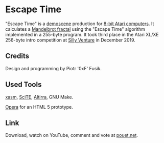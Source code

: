 Escape Time
===========

"Escape Time" is a
[demoscene](http://en.wikipedia.org/wiki/Demoscene) production for 
[8-bit Atari computers](http://en.wikipedia.org/wiki/Atari_8-bit_family).
It calculates a
[Mandelbrot fractal](https://en.wikipedia.org/wiki/Mandelbrot_set)
using the "Escape Time" algorithm implemented in a 255-byte program.
It took third place in the Atari XL/XE 256-byte intro competition
at [Silly Venture](http://sillyventure.eu) in December 2019.

Credits
-------

Design and programming by Piotr '0xF' Fusik.

Used Tools
----------

[xasm](http://xasm.atari.org), [SciTE](http://scintilla.org/SciTE.html),
[Altirra](http://www.virtualdub.org/altirra.html),
GNU Make.

[Opera](https://www.opera.com) for an HTML 5 prototype.

Link
----

Download, watch on YouTube, comment and vote at
[pouet.net](https://www.pouet.net/prod.php?which=84131).
